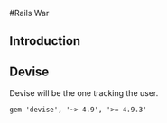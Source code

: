 #Rails War

## Introduction

## Devise

Devise will be the one tracking the user.

```console
gem 'devise', '~> 4.9', '>= 4.9.3'
```
